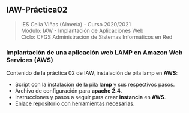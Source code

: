 ## IAW-Práctica02
> IES Celia Viñas (Almería) - Curso 2020/2021  
> Módulo: IAW - Implantación de Aplicaciones Web  
> Ciclo: CFGS Administración de Sistemas Informáticos en Red 

### Implantación de una aplicación web LAMP en Amazon Web Services (AWS)
Contenido de la práctica 02 de IAW, instalación de pila lamp en **AWS**:


- Script con la instalación de la pila **lamp** y sus respectivos pasos.
- Archivo de configuración para **apache 2.4**.
- Instrucciones y pasos a seguir para crear **instancia** en **AWS**.
- [Enlace repositorio con herramientas necesarias.][GitHub]





[GitHub]: https://github.com/jacobo87/IAW-Practica02
